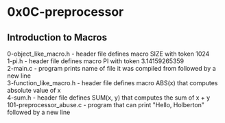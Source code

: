 # 0x0C-preprocessor

## Introduction to Macros

0-object_like_macro.h - header file defines macro SIZE with token 1024  
1-pi.h - header file defines macro PI with token 3.14159265359  
2-main.c - program prints name of file it was compiled from followed by a new line  
3-function_like_macro.h - header file defines macro ABS(x) that computes absolute value of x  
4-sum.h - header file defines SUM(x, y) that computes the sum of x + y  
101-preprocessor_abuse.c - program that can print "Hello, Holberton" followed by a new line 
